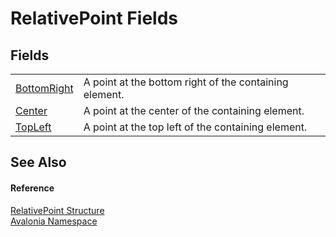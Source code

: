 # RelativePoint Fields




## Fields
<table>
<tr>
<td><a href="F_Avalonia_RelativePoint_BottomRight">BottomRight</a></td>
<td>A point at the bottom right of the containing element.</td>
</tr>
<tr>
<td><a href="F_Avalonia_RelativePoint_Center">Center</a></td>
<td>A point at the center of the containing element.</td>
</tr>
<tr>
<td><a href="F_Avalonia_RelativePoint_TopLeft">TopLeft</a></td>
<td>A point at the top left of the containing element.</td>
</tr>
</table>

## See Also


#### Reference
<a href="T_Avalonia_RelativePoint">RelativePoint Structure</a>  
<a href="N_Avalonia">Avalonia Namespace</a>  

